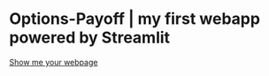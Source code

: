 # Options-Payoff | my first webapp powered by Streamlit
[Show me your webpage](https://charlesjohn101-options-payoff-app-pngl2d.streamlitapp.com/)
